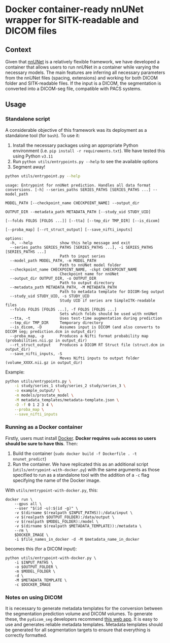 # Docker container-ready nnUNet wrapper for SITK-readable and DICOM files

## Context

Given that [nnUNet](https://github.com/MIC-DKFZ/nnUNet) is a relatively flexible framework, we have developed a container that allows users to run nnUNet in a container while varying the necessary models. The main features are inferring all necessary parameters from the nnUNet files (spacing, extensions) and working for both DICOM folder and SITK-readable files. If the input is a DICOM, the segmentation is converted into a DICOM-seg file, compatible with PACS systems.

## Usage 

### Standalone script

A considerable objective of this framework was its deployment as a standalone tool (for `bash`). To use it:

1. Install the necessary packages using an appropriate Python environment (i.e. `pip install -r requirements.txt`). We have tested this using Python `v3.11`
2. Run `python utils/entrypoints.py --help` to see the available options
3. Segment away!

```bash
python utils/entrypoint.py --help
```

```
usage: Entrypoint for nnUNet prediction. Handles all data format conversions. [-h] --series_paths SERIES_PATHS [SERIES_PATHS ...] --model_path
                                                                              MODEL_PATH [--checkpoint_name CHECKPOINT_NAME] --output_dir
                                                                              OUTPUT_DIR --metadata_path METADATA_PATH [--study_uid STUDY_UID]
                                                                              [--folds FOLDS [FOLDS ...]] [--tta] [--tmp_dir TMP_DIR] [--is_dicom]
                                                                              [--proba_map] [--rt_struct_output] [--save_nifti_inputs]

options:
  -h, --help            show this help message and exit
  --series_paths SERIES_PATHS [SERIES_PATHS ...], -i SERIES_PATHS [SERIES_PATHS ...]
                        Path to input series
  --model_path MODEL_PATH, -m MODEL_PATH
                        Path to nnUNet model folder
  --checkpoint_name CHECKPOINT_NAME, -ckpt CHECKPOINT_NAME
                        Checkpoint name for nnUNet
  --output_dir OUTPUT_DIR, -o OUTPUT_DIR
                        Path to output directory
  --metadata_path METADATA_PATH, -M METADATA_PATH
                        Path to metadata template for DICOM-Seg output
  --study_uid STUDY_UID, -s STUDY_UID
                        Study UID if series are SimpleITK-readable files
  --folds FOLDS [FOLDS ...], -f FOLDS [FOLDS ...]
                        Sets which folds should be used with nnUNet
  --tta, -t             Uses test-time augmentation during prediction
  --tmp_dir TMP_DIR     Temporary directory
  --is_dicom, -D        Assumes input is DICOM (and also converts to DICOM seg; prediction.dcm in output_dir)
  --proba_map, -p       Produces a Nifti format probability map (probabilities.nii.gz in output_dir)
  --rt_struct_output    Produces a DICOM RT Struct file (struct.dcm in output_dir)
  --save_nifti_inputs, -S
                        Moves Nifti inputs to output folder (volume_XXXX.nii.gz in output_dir)

```

Example:

```bash
python utils/entrypoints.py \
    -i study/series_1 study/series_2 study/series_3 \
    -o example_output/ \
    -m models/prostate_model \
    -M metadata_templates/metadata-template.json \
    -D -f 0 1 2 3 4 \
    --proba_map \
    --save_nifti_inputs
```

### Running as a Docker container

Firstly, users must install [Docker](https://www.docker.com/). **Docker requires `sudo` access so users should be sure to have this**. Then:

1. Build the container (`sudo docker build -f Dockerfile . -t nnunet_predict`)
2. Run the container. We have replicated this as an additional script (`utils/entrypoint-with-docker.py`) with the same arguments as those specified to run as a standalone tool with the addition of a `-c` flag specifying the name of the Docker image.

With `utils/entrypoint-with-docker.py`, this:

```
docker run \
    --gpus all \
    --user "$(id -u):$(id -g)" \
    -v $(dirname $(realpath $INPUT_PATHS)):/data/input \
    -v $(realpath $OUTPUT_FOLDER):/data/output \
    -v $(realpath $MODEL_FOLDER):/model \
    -v $(dirname $(realpath $METADATA_TEMPLATE)):/metadata \
    --rm \
    $DOCKER_IMAGE \
    -i $file_names_in_docker -d -M $metadata_name_in_docker
```

becomes this (for a DICOM input):

```
python utils/entrypoint-with-docker.py \
    -i $INPUT_PATHS \
    -o $OUTPUT_FOLDER \
    -m $MODEL_FOLDER \
    -d \
    -M $METADATA_TEMPLATE \
    -c $DOCKER_IMAGE
```

### Notes on using DICOM

It is necessary to generate metadata templates for the conversion between the segmentation prediction volume and DICOM volumes. To generate these, the `pydicom_seg` developers recommend [this web app](https://qiicr.org/dcmqi/#/seg). It is easy to use and generates reliable metadata templates. Metadata templates should be generated for all segmentation targets to ensure that everything is correctly formatted.
